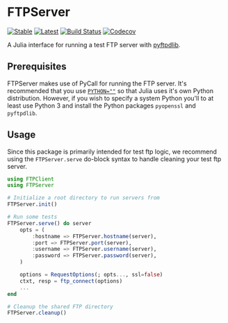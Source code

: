 # FTPServer

[![Stable](https://img.shields.io/badge/docs-stable-blue.svg)](https://invenia.github.io/FTPServer.jl/stable)
[![Latest](https://img.shields.io/badge/docs-latest-blue.svg)](https://invenia.github.io/FTPServer.jl/latest)
[![Build Status](https://travis-ci.com/invenia/FTPServer.jl.svg?branch=master)](https://travis-ci.com/invenia/FTPServer.jl)
[![Codecov](https://codecov.io/gh/invenia/FTPServer.jl/branch/master/graph/badge.svg)](https://codecov.io/gh/invenia/FTPServer.jl)

A Julia interface for running a test FTP server with [pyftpdlib](https://pyftpdlib.readthedocs.io/en/latest/index.html).

## Prerequisites

FTPServer makes use of PyCall for running the FTP server.
It's recommended that you use [`PYTHON=""`](https://github.com/JuliaPy/PyCall.jl#specifying-the-python-version) so that Julia uses it's own Python distribution.
However, if you wish to specify a system Python you'll to at least use Python 3 and install the Python packages `pyopenssl` and `pyftpdlib`.

## Usage

Since this package is primarily intended for test ftp logic, we recommend using the `FTPServer.serve`
do-block syntax to handle cleaning your test ftp server.

```julia
using FTPClient
using FTPServer

# Initialize a root directory to run servers from
FTPServer.init()

# Run some tests
FTPServer.serve() do server
    opts = (
        :hostname => FTPServer.hostname(server),
        :port => FTPServer.port(server),
        :username => FTPServer.username(server),
        :password => FTPServer.password(server),
    )

    options = RequestOptions(; opts..., ssl=false)
    ctxt, resp = ftp_connect(options)
    ...
end

# Cleanup the shared FTP directory
FTPServer.cleanup()
```
